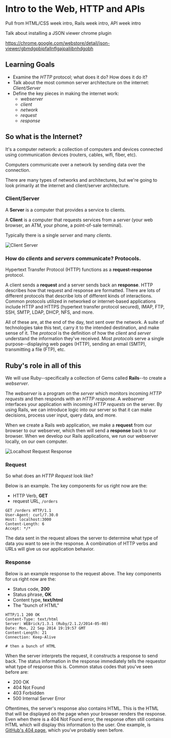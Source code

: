# Intro to the Web, HTTP and APIs

Pull from HTML/CSS week intro, Rails week intro, API week intro

Talk about installing a JSON viewer chrome plugin

https://chrome.google.com/webstore/detail/json-viewer/gbmdgpbipfallnflgajpaliibnhdgobh

## Learning Goals
- Examine the _HTTP_ protocol; what does it do? How does it do it?
- Talk about the most common server architecture on the internet: _Client/Server_
- Define the key pieces in making the internet work:
  + _webserver_
  + _client_
  + _network_
  + _request_
  + _response_

## So what is the Internet?
It's a computer network: a collection of computers and devices connected using communication devices (routers, cables, wifi, fiber, etc).

Computers communicate over a network by sending data over the connection.

There are many types of networks and architectures, but we're going to look primarily at the internet and client/server architecture.

### Client/Server

A **Server** is a computer that provides a service to clients.

A **Client** is a computer that requests services from a _server_ (your web browser, an ATM, your phone, a point-of-sale terminal).

Typically there is a single _server_ and many _clients_.

![Client Server](images/client-server.png)

### How do _clients_ and _servers_ communicate? Protocols.

Hypertext Transfer Protocol (HTTP) functions as a __request-response__ protocol.

A client sends a __request__ and a server sends back an __response__. HTTP describes how that request and response are formatted. There are lots of different protocols that describe lots of different kinds of interactions. Common protocols utilized in networked or internet-based applications include HTTP and HTTPS (hypertext transfer protocol secured), IMAP, FTP, SSH, SMTP, LDAP, DHCP, NFS, and more.

All of these are, at the end of the day, text sent over the network. A suite of technologies take this text, carry it to the intended destination, and make sense of it. The _protocol_ is the definition of how the _client_ and _server_ understand the information they've received. Most _protocols_ serve a single purpose--displaying web pages (HTTP), sending an email (SMTP), transmitting a file (FTP), etc.


## Ruby's role in all of this
We will use Ruby--specifically a collection of Gems called **Rails**--to create a _webserver_.

The _webserver_ is a program on the _server_ which monitors incoming _HTTP requests_
and then responds with an _HTTP response_. A _webserver_ interfaces your application with incoming _HTTP requests_ on the server. By using Rails, we can introduce logic into our server so that it can make decisions, process user input, query data, and more.

When we create a Rails web application, we make a **request** from our browser to our webserver, which then will send a **response** back to our browser. When we develop our Rails applications, we run our webserver locally, on our own computer.

![Localhost Request Response](images/local-request-response.png)


### Request
So what does an _HTTP Request_ look like?



Below is an example. The key components for us right now are the:
- HTTP Verb, **GET**
- request URL, `/orders`

```
GET /orders HTTP/1.1
User-Agent: curl/7.30.0
Host: localhost:3000
Content-Length: 6
Accept: */*
```

The data sent in the request allows the server to determine what type of data you want to see in the response. A combination of HTTP verbs and URLs will give us our application behavior.

### Response

Below is an example response to the request above. The key components for us right now are the:
- Status code, **200**
- Status phrase, **OK**
- Content type, **text/html**
- The "bunch of HTML"

```
HTTP/1.1 200 OK
Content-Type: text/html
Server: WEBrick/1.3.1 (Ruby/2.1.2/2014-05-08)
Date: Mon, 22 Sep 2014 19:19:57 GMT
Content-Length: 21
Connection: Keep-Alive

# then a bunch of HTML
```

When the server interprets the request, it constructs a response to send back. The status information in the response immediately tells the requestor what type of response this is. Common status codes that you've seen before are:
- 200 OK
- 404 Not Found
- 403 Forbidden
- 500 Internal Server Error

Oftentimes, the server's response also contains HTML. This is the HTML that will be displayed on the page when your browser renders the response. Even when there is a 404 Not Found error, the response often still contains HTML which will display this information to the user. One example, is [GitHub's 404 page](https://github.com/sdjflksjdfksdjfkljsdlkfjs), which you've probably seen before.
